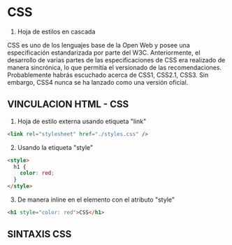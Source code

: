 # CSS

1. Hoja de estilos en cascada

CSS es uno de los lenguajes base de la Open Web y posee una especificación estandarizada por parte del W3C.
Anteriormente, el desarrollo de varias partes de las especificaciones de CSS era realizado de manera sincrónica, lo que permitía el versionado de las recomendaciones.
Probablemente habrás escuchado acerca de CSS1, CSS2.1, CSS3.
Sin embargo, CSS4 nunca se ha lanzado como una versión oficial.

## VINCULACION HTML - CSS

1. Hoja de estilo externa usando etiqueta "link"

```html
<link rel="stylesheet" href="./styles.css" />
```

2. Usando la etiqueta "style"

```html
<style>
  h1 {
    color: red;
  }
</style>
```

3. De manera inline en el elemento con el atributo "style"

```html
<h1 style="color: red">CSS</h1>
```

## SINTAXIS CSS
